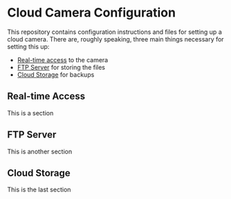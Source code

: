# Cloud Camera Configuration

This repository contains configuration instructions and files for setting up a cloud camera.
There are, roughly speaking, three main things necessary for setting this up:

* [Real-time access](#real-time-access) to the camera
* [FTP Server](#ftp-server) for storing the files
* [Cloud Storage](#cloud-storage) for backups







## Real-time Access

This is a section

## FTP Server

This is another section

## Cloud Storage

This is the last section
